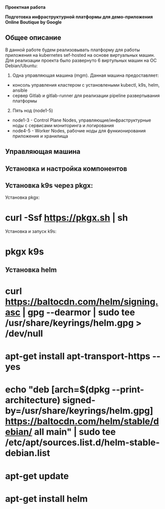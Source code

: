 **Проектная работа**

**Подготовка инфраструктурной платформы для демо-приложения Online
Boutique by Google**

 ## Общее описание

В данной работе будем реализовывать платформу для работы приложения на kubernetes sef-hosted на основе виртуальных машин.
Для реализации проекта было развернуто 6 виртульных машин на ОС Debian/Ubuntu:

1. Одна управляющая машина (mgm). Данная машина предоставляет:
  - консоль управления кластером с установлеными kubectl, k9s, helm, ansible
  - сервер Gitlab и gitlab-runner для реализации pipeline развертывания платформы
2. Пять нод (node1-5)
  - node1-3 - Control Plane Nodes, управляющие/инфраструктурные ноды с сервисами мониторинга и логирования
  - node4-5 - Worker Nodes, рабочие ноды для функионирования приложения и хранилища


 ## Управляющая машина

 ## Установка и настройка компонентов

 ## Установка k9s через pkgx:
Установка pkgx:
# curl -Ssf https://pkgx.sh | sh
Установка и запуск k9s:
# pkgx k9s

 ## Установка helm
# curl https://baltocdn.com/helm/signing.asc | gpg --dearmor | sudo tee /usr/share/keyrings/helm.gpg > /dev/null
# apt-get install apt-transport-https --yes
# echo "deb [arch=$(dpkg --print-architecture) signed-by=/usr/share/keyrings/helm.gpg] https://baltocdn.com/helm/stable/debian/ all main" | sudo tee /etc/apt/sources.list.d/helm-stable-debian.list
# apt-get update
# apt-get install helm


